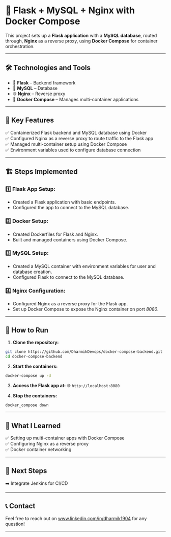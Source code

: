 # 🚀 Flask + MySQL + Nginx with Docker Compose  

This project sets up a **Flask application** with a **MySQL database**, routed through, **Nginx** as a reverse proxy, using **Docker Compose** for container orchestration.  

---

## 🛠 **Technologies and Tools**  
- 🐍 **Flask** – Backend framework  
- 🐬 **MySQL** – Database  
- 🌐 **Nginx** – Reverse proxy  
- 🐳 **Docker Compose** – Manages multi-container applications  

---

## 🌟 **Key Features**  
✅ Containerized Flask backend and MySQL database using Docker  
✅ Configured Nginx as a reverse proxy to route traffic to the Flask app  
✅ Managed multi-container setup using Docker Compose  
✅ Environment variables used to configure database connection  

---

## 🏗 **Steps Implemented**  

### 1️⃣ **Flask App Setup:**  
- Created a Flask application with basic endpoints.  
- Configured the app to connect to the MySQL database.  

### 2️⃣ **Docker Setup:**  
- Created Dockerfiles for Flask and Nginx.  
- Built and managed containers using Docker Compose.  

### 3️⃣ **MySQL Setup:**  
- Created a MySQL container with environment variables for user and database creation.  
- Configured Flask to connect to the MySQL database.  

### 4️⃣ **Nginx Configuration:**  
- Configured Nginx as a reverse proxy for the Flask app.  
- Set up Docker Compose to expose the Nginx container on port *8080*.  

---

## 🚀 **How to Run**  
1. **Clone the repository:**  
```bash
git clone https://github.com/DharmikDevops/docker-compose-backend.git
cd docker-compose-backend
```

2. **Start the containers:**
```bash
docker-compose up -d
```

3. **Access the Flask app at:**
🌐 `http://localhost:8080`

4. **Stop the containers:**
```bash
docker_compose down
```

---

## 🎯 **What I Learned**

✅ Setting up multi-container apps with Docker Compose <br>
✅ Configuring Nginx as a reverse proxy <br>
✅ Docker container networking <br>

---

## 🎯 **Next Steps**

➡️ Integrate Jenkins for CI/CD

---

## 📞 **Contact**

Feel free to reach out on www.linkedin.com/in/dharmik1904 for any question!

---

